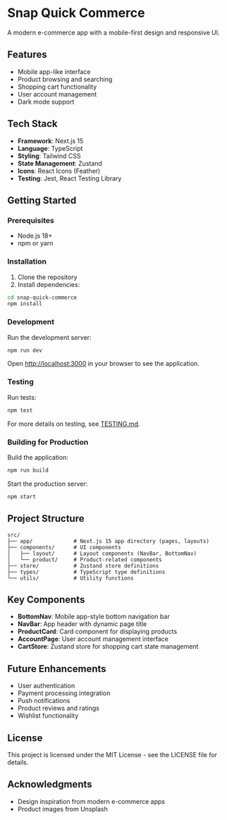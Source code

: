 # Snap Quick Commerce

A modern e-commerce app with a mobile-first design and responsive UI.

## Features

- Mobile app-like interface
- Product browsing and searching
- Shopping cart functionality
- User account management
- Dark mode support

## Tech Stack

- **Framework**: Next.js 15
- **Language**: TypeScript
- **Styling**: Tailwind CSS
- **State Management**: Zustand
- **Icons**: React Icons (Feather)
- **Testing**: Jest, React Testing Library

## Getting Started

### Prerequisites

- Node.js 18+
- npm or yarn

### Installation

1. Clone the repository
2. Install dependencies:

```bash
cd snap-quick-commerce
npm install
```

### Development

Run the development server:

```bash
npm run dev
```

Open [http://localhost:3000](http://localhost:3000) in your browser to see the application.

### Testing

Run tests:

```bash
npm test
```

For more details on testing, see [TESTING.md](./TESTING.md).

### Building for Production

Build the application:

```bash
npm run build
```

Start the production server:

```bash
npm start
```

## Project Structure

```
src/
├── app/             # Next.js 15 app directory (pages, layouts)
├── components/      # UI components
│   ├── layout/      # Layout components (NavBar, BottomNav)
│   └── product/     # Product-related components
├── store/           # Zustand store definitions
├── types/           # TypeScript type definitions
└── utils/           # Utility functions
```

## Key Components

- **BottomNav**: Mobile app-style bottom navigation bar
- **NavBar**: App header with dynamic page title
- **ProductCard**: Card component for displaying products
- **AccountPage**: User account management interface
- **CartStore**: Zustand store for shopping cart state management

## Future Enhancements

- User authentication
- Payment processing integration
- Push notifications
- Product reviews and ratings
- Wishlist functionality

## License

This project is licensed under the MIT License - see the LICENSE file for details.

## Acknowledgments

- Design inspiration from modern e-commerce apps
- Product images from Unsplash
